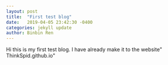 ```yaml
---
layout: post
title:  "First test blog"
date:   2019-04-05 23:42:30 -0400
categories: jekyll update
author: Binbin Ren
---
```

Hi this is my first test blog. I have already make it to the website" ThinkSpid.github.io"